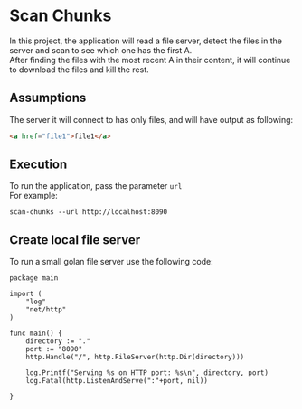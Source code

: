 # Scan Chunks
In this project, the application will read a file server, detect the files in the server and scan to see which one has the first A.  
After finding the files with the most recent A in their content, it will continue to download the files and kill the rest.  

## Assumptions  
The server it will connect to has only files, and will have output as following:  
``` html
<a href="file1">file1</a>
```

## Execution  
To run the application, pass the parameter `url`  
For example:  
```
scan-chunks --url http://localhost:8090
```  

## Create local file server  
To run a small golan file server use the following code:  
``` golang  
package main

import (
	"log"
	"net/http"
)

func main() {
	directory := "."
	port := "8090"
	http.Handle("/", http.FileServer(http.Dir(directory)))

	log.Printf("Serving %s on HTTP port: %s\n", directory, port)
	log.Fatal(http.ListenAndServe(":"+port, nil))

}
```
